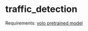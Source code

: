 # traffic_detection
Requirements:
[yolo pretrained model](https://github.com/OlafenwaMoses/ImageAI/releases/tag/1.0/)

